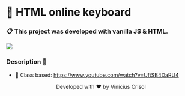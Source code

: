 # 📌 HTML online keyboard

### 📋 This project was developed with vanilla JS & HTML.


  ![](https://media.discordapp.net/attachments/738444683469914142/751551153866539068/ezgif.com-video-to-gif_1.gif)


### Description 🚀

- 🚀 Class based: https://www.youtube.com/watch?v=UftSB4DaRU4

<p align="center">
  Developed with ❤️ by Vinícius Crisol
</p>
